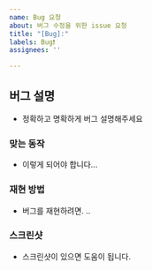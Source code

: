 ```yaml
---
name: Bug 요청
about: 버그 수정을 위한 issue 요청
title: "[Bug]:"
labels: Bug❗️
assignees: ''

---
```


## 버그 설명
- 정확하고 명확하게 버그 설명해주세요

### 맞는 동작
- 이렇게 되어야 합니다...

### 재현 방법
- 버그를 재현하려면. .. 

### 스크린샷
- 스크린샷이 있으면 도움이 됩니다.
